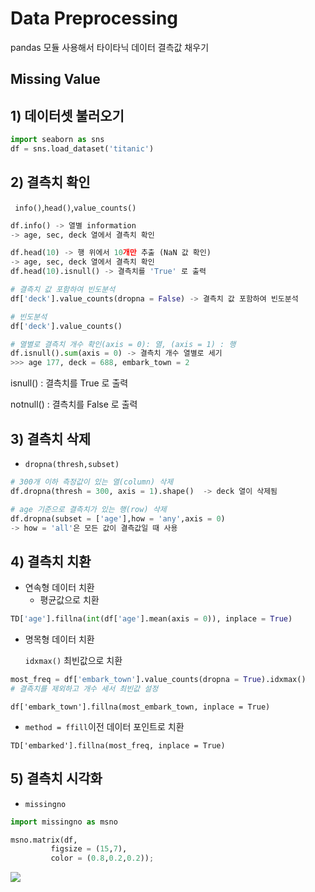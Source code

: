 # Data Preprocessing

pandas 모듈 사용해서 타이타닉 데이터 결측값 채우기

## Missing Value

## 1) 데이터셋 불러오기

```python
import seaborn as sns
df = sns.load_dataset('titanic')
```



## 2) 결측치 확인

` info()`,`head()`,`value_counts()`

```python
df.info() -> 열별 information
-> age, sec, deck 열에서 결측치 확인
```

```python
df.head(10) -> 행 위에서 10개만 추출 (NaN 값 확인)
-> age, sec, deck 열에서 결측치 확인
df.head(10).isnull() -> 결측치를 'True' 로 출력
```

```python
# 결측치 값 포함하여 빈도분석
df['deck'].value_counts(dropna = False) -> 결측치 값 포함하여 빈도분석
```

```python
# 빈도분석
df['deck'].value_counts()
```

```python
# 열별로 결측치 개수 확인(axis = 0): 열, (axis = 1) : 행
df.isnull().sum(axis = 0) -> 결측치 개수 열별로 세기
>>> age 177, deck = 688, embark_town = 2
```

 isnull() : 결측치를 True 로 출력

 notnull() : 결측치를 False 로 출력



## 3) 결측치 삭제

- `dropna(thresh,subset)`

```python
# 300개 이하 측정값이 있는 열(column) 삭제
df.dropna(thresh = 300, axis = 1).shape()  -> deck 열이 삭제됨
```

```python
# age 기준으로 결측치가 있는 행(row) 삭제
df.dropna(subset = ['age'],how = 'any',axis = 0)
-> how = 'all'은 모든 값이 결측값일 때 사용
```



## 4) 결측치 치환

- 연속형 데이터 치환
  - 평균값으로 치환

```python
TD['age'].fillna(int(df['age'].mean(axis = 0)), inplace = True)
```

- 명목형 데이터 치환

  `idxmax()`  최빈값으로 치환

```python
most_freq = df['embark_town'].value_counts(dropna = True).idxmax()
# 결측치를 제외하고 개수 세서 최빈값 설정
```

```
df['embark_town'].fillna(most_embark_town, inplace = True)
```

- `method = ffill`이전 데이터 포인트로 치환

```
TD['embarked'].fillna(most_freq, inplace = True)
```



## 5) 결측치 시각화

- `missingno`

```python
import missingno as msno

msno.matrix(df,
         figsize = (15,7),
         color = (0.8,0.2,0.2));
```

![](/Users/kimsinwoo/Downloads/Unknown-3.png)





